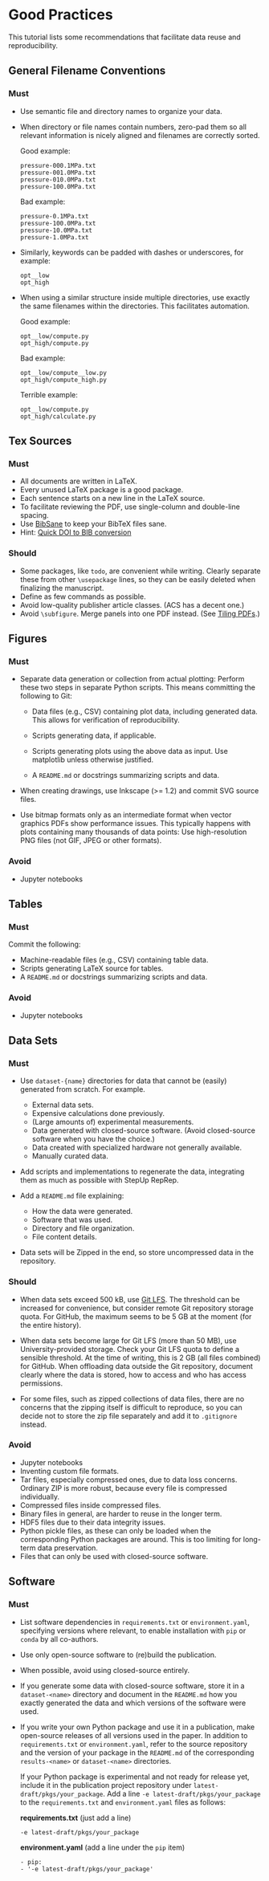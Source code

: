 # Good Practices

This tutorial lists some recommendations that facilitate data reuse and reproducibility.


## General Filename Conventions

### Must

- Use semantic file and directory names to organize your data.
- When directory or file names contain numbers, zero-pad them
  so all relevant information is nicely aligned and filenames are correctly
  sorted.

    Good example:
    ```
    pressure-000.1MPa.txt
    pressure-001.0MPa.txt
    pressure-010.0MPa.txt
    pressure-100.0MPa.txt
    ```

    Bad example:
    ```
    pressure-0.1MPa.txt
    pressure-100.0MPa.txt
    pressure-10.0MPa.txt
    pressure-1.0MPa.txt
    ```

- Similarly, keywords can be padded with dashes or underscores, for example:
  ```
  opt__low
  opt_high
  ```

- When using a similar structure inside multiple directories, use
  exactly the same filenames within the directories.
  This facilitates automation.

    Good example:
    ```
    opt__low/compute.py
    opt_high/compute.py
    ```

    Bad example:
    ```
    opt__low/compute__low.py
    opt_high/compute_high.py
    ```

    Terrible example:
    ```
    opt__low/compute.py
    opt_high/calculate.py
    ```


## Tex Sources

### Must

- All documents are written in LaTeX.
- Every unused LaTeX package is a good package.
- Each sentence starts on a new line in the LaTeX source.
- To facilitate reviewing the PDF, use single-column and double-line spacing.
- Use [BibSane](https://github.com/reproducible-reporting/bibsane) to keep your BibTeX files sane.
- Hint: [Quick DOI to BIB conversion](https://www.doi2bib.org)

### Should

- Some packages, like `todo`, are convenient while writing.
  Clearly separate these from other `\usepackage` lines, so they can be easily deleted
  when finalizing the manuscript.
- Define as few commands as possible.
- Avoid low-quality publisher article classes. (ACS has a decent one.)
- Avoid `\subfigure`. Merge panels into one PDF instead. (See [Tiling PDFs](tiling_pdfs.md).)


## Figures

### Must

- Separate data generation or collection from actual plotting:
  Perform these two steps in separate Python scripts.
  This means committing the following to Git:

    - Data files (e.g., CSV) containing plot data, including generated data.
      This allows for verification of reproducibility.

    - Scripts generating data, if applicable.

    - Scripts generating plots using the above data as input.
      Use matplotlib unless otherwise justified.

    - A `README.md` or docstrings summarizing scripts and data.

- When creating drawings, use Inkscape (>= 1.2) and commit SVG source files.

- Use bitmap formats only as an intermediate format
  when vector graphics PDFs show performance issues.
  This typically happens with plots containing many thousands of data points:
  Use high-resolution PNG files (not GIF, JPEG or other formats).

### Avoid

- Jupyter notebooks

## Tables

### Must

Commit the following:

- Machine-readable files (e.g., CSV) containing table data.
- Scripts generating LaTeX source for tables.
- A `README.md` or docstrings summarizing scripts and data.

### Avoid

- Jupyter notebooks


## Data Sets

### Must

- Use `dataset-{name}` directories for data that cannot be (easily) generated from scratch.
  For example.

    - External data sets.
    - Expensive calculations done previously.
    - (Large amounts of) experimental measurements.
    - Data generated with closed-source software.
      (Avoid closed-source software when you have the choice.)
    - Data created with specialized hardware not generally available.
    - Manually curated data.

- Add scripts and implementations to regenerate the data,
  integrating them as much as possible with StepUp RepRep.

- Add a `README.md` file explaining:

    - How the data were generated.
    - Software that was used.
    - Directory and file organization.
    - File content details.

- Data sets will be Zipped in the end, so store uncompressed data in the repository.

### Should

- When data sets exceed 500 kB, use [Git LFS](https://git-lfs.com/).
  The threshold can be increased for convenience,
  but consider remote Git repository storage quota.
  For GitHub, the maximum seems to be 5 GB at the moment (for the entire history).

- When data sets become large for Git LFS (more than 50 MB), use University-provided storage.
  Check your Git LFS quota to define a sensible threshold.
  At the time of writing, this is 2 GB (all files combined) for GitHub.
  When offloading data outside the Git repository,
  document clearly where the data is stored, how to access and who has access permissions.

- For some files, such as zipped collections of data files,
  there are no concerns that the zipping itself is difficult to reproduce,
  so you can decide not to store the zip file separately and add it to `.gitignore` instead.

### Avoid

- Jupyter notebooks
- Inventing custom file formats.
- Tar files, especially compressed ones, due to data loss concerns.
  Ordinary ZIP is more robust, because every file is compressed individually.
- Compressed files inside compressed files.
- Binary files in general, are harder to reuse in the longer term.
- HDF5 files due to their data integrity issues.
- Python pickle files,
  as these can only be loaded when the corresponding Python packages are around.
  This is too limiting for long-term data preservation.
- Files that can only be used with closed-source software.


## Software

### Must

- List software dependencies in `requirements.txt` or `environment.yaml`,
  specifying versions where relevant,
  to enable installation with `pip` or `conda` by all co-authors.

- Use only open-source software to (re)build the publication.

- When possible, avoid using closed-source entirely.

- If you generate some data with closed-source software, store it in a `dataset-<name>`
  directory and document in the `README.md` how you exactly generated the data
  and which versions of the software were used.

- If you write your own Python package and use it in a publication,
  make open-source releases of all versions used in the paper.
  In addition to `requirements.txt` or `environment.yaml`,
  refer to the source repository and the version of your package in the `README.md`
  of the corresponding `results-<name>` or `dataset-<name>` directories.

    If your Python package is experimental and not ready for release yet,
    include it in the publication project repository under `latest-draft/pkgs/your_package`.
    Add a line `-e latest-draft/pkgs/your_package`
    to the `requirements.txt` and `environment.yaml` files as follows:

    **requirements.txt** (just add a line)
    ```
    -e latest-draft/pkgs/your_package
    ```

    **environment.yaml** (add a line under the `pip` item)
    ```
    - pip:
    - '-e latest-draft/pkgs/your_package'
    ```
